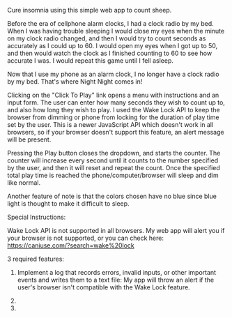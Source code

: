 Cure insomnia using this simple web app to count sheep. 

Before the era of cellphone alarm clocks, I had a clock radio by my bed.  When I was having trouble sleeping I would close my eyes when the minute on my clock radio changed, and then I would try to count seconds as accurately as I could up to 60.  I would open my eyes when I got up to 50, and then would watch the clock as I finished counting to 60 to see how accurate I was.  I would repeat this game until I fell asleep.

Now that I use my phone as an alarm clock, I no longer have a clock radio by my bed.  That's where Night Night comes in!

Clicking on the "Click To Play" link opens a menu with instructions and an input form.  The user can enter how many seconds they wish to count up to, and also how long they wish to play.  I used the Wake Lock API to keep the browser from dimming or phone from locking for the duration of play time set by the user.  This is a newer JavaScript API which doesn't work in all browsers, so if your browser doesn't support this feature, an alert message will be present. 

Pressing the Play button closes the dropdown, and starts the counter.  The counter will increase every second until it counts to the number specified by the user, and then it will reset and repeat the count.  Once the specified total play time is reached the phone/computer/browser will sleep and dim like normal.

Another feature of note is that the colors chosen have no blue since blue light is thought to make it difficult to sleep.

Special Instructions:

Wake Lock API is not supported in all browsers.  My web app will alert you if your browser is not supported, or you can check here: https://caniuse.com/?search=wake%20lock

3 required features:

1. Implement a log that records errors, invalid inputs, or other important events and writes them to a text file:  My app will throw an alert if the user's browser isn't compatible with the Wake Lock feature.

2.
3.


